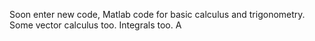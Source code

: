 Soon enter new code, Matlab code for basic calculus and trigonometry. Some vector calculus too. Integrals too.
A



